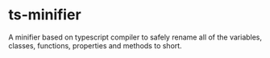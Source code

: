 # ts-minifier
A minifier based on typescript compiler to safely rename all of the variables, classes, functions, properties and methods to short.
